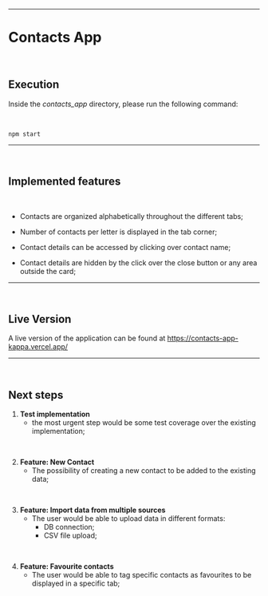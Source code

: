 ***
# Contacts App
<br> 

## Execution
Inside the *contacts_app* directory, please run the following command:

<br>

    npm start

***
<br> 

## Implemented features
<br> 

- Contacts are organized alphabetically throughout the different tabs;

- Number of contacts per letter is displayed in the tab corner;

- Contact details can be accessed by clicking over contact name;

- Contact details are hidden by the click over the close button or any area outside the card;

***
<br> 

## Live Version
A live version of the application can be found at https://contacts-app-kappa.vercel.app/
***
<br>

## Next steps
1. **Test implementation**
    - the most urgent step would be some test coverage over the existing implementation;

<br>

2. **Feature: New Contact**
    - The possibility of creating a new contact to be added to the existing data;

<br>

3. **Feature: Import data from multiple sources**
    - The user would be able to upload data in different formats:
        - DB connection;
        - CSV file upload;

<br>

4. **Feature: Favourite contacts**
     - The user would be able to tag specific contacts as favourites to be displayed in a specific tab;